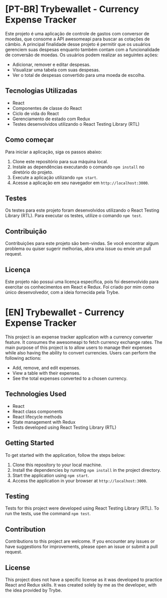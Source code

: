 # [PT-BR] Trybewallet - Currency Expense Tracker

Este projeto é uma aplicação de controle de gastos com conversor de moedas, que consome a API awesomeapi para buscar as cotações de câmbio. A principal finalidade desse projeto é permitir que os usuários gerenciem suas despesas enquanto também contam com a funcionalidade de conversão de moedas. Os usuários podem realizar as seguintes ações:

- Adicionar, remover e editar despesas.
- Visualizar uma tabela com suas despesas.
- Ver o total de despesas convertido para uma moeda de escolha.

## Tecnologias Utilizadas

- React
- Componentes de classe do React
- Ciclo de vida do React
- Gerenciamento de estado com Redux
- Testes desenvolvidos utilizando o React Testing Library (RTL)

## Como começar

Para iniciar a aplicação, siga os passos abaixo:

1. Clone este repositório para sua máquina local.
2. Instale as dependências executando o comando `npm install` no diretório do projeto.
3. Execute a aplicação utilizando `npm start`.
4. Acesse a aplicação em seu navegador em `http://localhost:3000`.

## Testes

Os testes para este projeto foram desenvolvidos utilizando o React Testing Library (RTL). Para executar os testes, utilize o comando `npm test`.

## Contribuição

Contribuições para este projeto são bem-vindas. Se você encontrar algum problema ou quiser sugerir melhorias, abra uma issue ou envie um pull request.

## Licença

Este projeto não possui uma licença específica, pois foi desenvolvido para exercitar os conhecimentos em React e Redux. Foi criado por mim como único desenvolvedor, com a ideia fornecida pela Trybe.

# [EN] Trybewallet - Currency Expense Tracker

This project is an expense tracker application with a currency converter feature. It consumes the awesomeapi to fetch currency exchange rates. The main purpose of this project is to allow users to manage their expenses while also having the ability to convert currencies. Users can perform the following actions:

- Add, remove, and edit expenses.
- View a table with their expenses.
- See the total expenses converted to a chosen currency.

## Technologies Used

- React
- React class components
- React lifecycle methods
- State management with Redux
- Tests developed using React Testing Library (RTL)

## Getting Started

To get started with the application, follow the steps below:

1. Clone this repository to your local machine.
2. Install the dependencies by running `npm install` in the project directory.
3. Start the application using `npm start`.
4. Access the application in your browser at `http://localhost:3000`.

## Testing

Tests for this project were developed using React Testing Library (RTL). To run the tests, use the command `npm test`.

## Contribution

Contributions to this project are welcome. If you encounter any issues or have suggestions for improvements, please open an issue or submit a pull request.

## License

This project does not have a specific license as it was developed to practice React and Redux skills. It was created solely by me as the developer, with the idea provided by Trybe.
